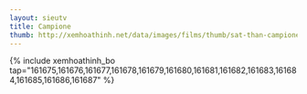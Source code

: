 ```yaml
---
layout: sieutv
title: Campione
thumb: http://xemhoathinh.net/data/images/films/thumb/sat-than-campione-2012.jpg
---
```

{% include xemhoathinh_bo tap="161675,161676,161677,161678,161679,161680,161681,161682,161683,161684,161685,161686,161687" %} 
